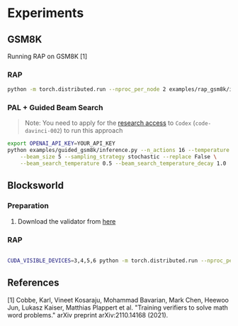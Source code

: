# Experiments
## GSM8K
Running RAP on GSM8K [1]
### RAP
```bash
python -m torch.distributed.run --nproc_per_node 2 examples/rap_gsm8k/inference.py --llama_size "13B"
```
### PAL + Guided Beam Search

> Note: You need to apply for the [research access](https://openai.com/form/researcher-access-program) to `Codex` (`code-davinci-002`) to run this approach
```bash
export OPENAI_API_KEY=YOUR_API_KEY
python examples/guided_gsm8k/inference.py --n_actions 16 --temperature 1.0 --reward_alpha 0.5 \
    --beam_size 5 --sampling_strategy stochastic --replace False \
    --beam_search_temperature 0.5 --beam_search_temperature_decay 1.0
```


## Blocksworld
### Preparation
1. Download the validator from [here]()

### RAP
```bash

CUDA_VISIBLE_DEVICES=3,4,5,6 python -m torch.distributed.run --nproc_per_node 4 examples/rap_blocksworld/inference.py --llama_size "30B" --data_path 'examples/blocksworld/data/step_6.json' --depth_limit 6
```


## References
[1] Cobbe, Karl, Vineet Kosaraju, Mohammad Bavarian, Mark Chen, Heewoo Jun, Lukasz Kaiser, Matthias Plappert et al. "Training verifiers to solve math word problems." arXiv preprint arXiv:2110.14168 (2021).